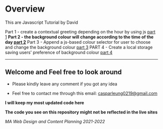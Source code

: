 # Overview 

This are Javascript Tutorial by David

Part 1 - create a contextual greeting depending on the hour by using js
	[part 1](https://curiositydriven.uk/sub-pages/explore-src/javascript/js-tutorial-david-pt1/index.html)
**Part 2 - the background colour will change according to the time of the day
	[part 2](https://curiositydriven.uk/sub-pages/explore-src/javascript/js-tutorial-david-pt2/index.html)**
Part 3 - Append a js-based colour selector for user to choose and change the background colour
	[part 3](https://curiositydriven.uk/sub-pages/explore-src/javascript/js-tutorial-david-pt3/index.html)
PART 4 - Create a local storage saving users' preference of background colour
	[part 4](https://curiositydriven.uk/sub-pages/explore-src/javascript/js-tutorial-david-pt4/index.html)

---

## Welcome and Feel free to look around

* Please kindly leave any comment if you got any idea

* Feel free to contact me through this email: casparleung0219@gmail.com


**I will keep my most updated code here**

**The code you see on this repository might not be reflected in the live sites**

*MA Web Design and Content Planning 2021-2022*